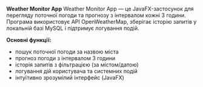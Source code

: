 **Weather Monitor App**
Weather Monitor App — це JavaFX-застосунок для перегляду поточної погоди та прогнозу з інтервалом кожні 3 години. Програма використовує API OpenWeatherMap, зберігає історію запитів у локальній базі MySQL і підтримує логування подій.

**Основні функції:**
- пошук поточної погоди за назвою міста
- прогноз погоди з інтервалом 3 години
- історія запитів з фільтрацією (за містом/датою)
- логування дій користувача та системних подій
- інтуїтивно зрозумілий інтерфейс (JavaFX)
